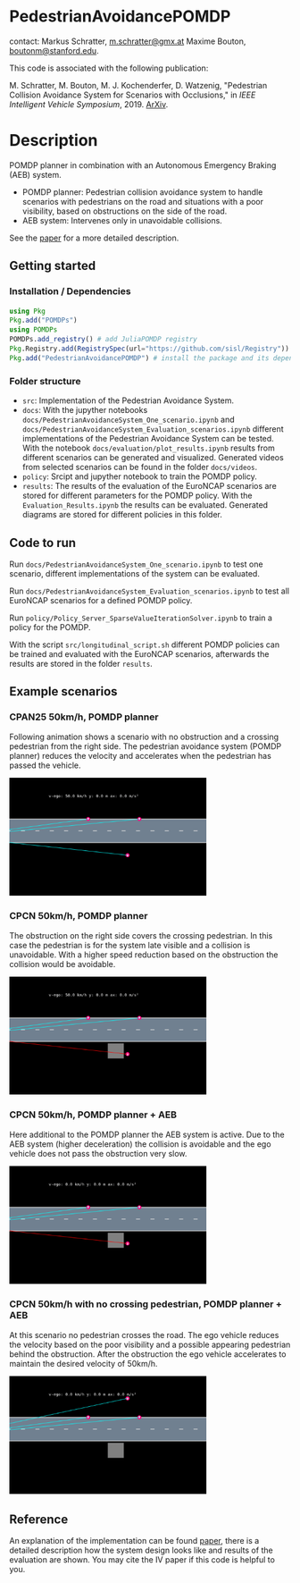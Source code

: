 # PedestrianAvoidancePOMDP

contact: Markus Schratter, [m.schratter@gmx.at](m.schratter@gmx.at) Maxime Bouton, [boutonm@stanford.edu](boutonm@stanford.edu).

This code is associated with the following publication:

M. Schratter, M. Bouton, M. J. Kochenderfer, D. Watzenig, "Pedestrian Collision Avoidance System for Scenarios with Occlusions," in *IEEE Intelligent Vehicle Symposium*, 2019. [ArXiv](https://arxiv.org/abs/1904.11566).


# Description
  
POMDP planner in combination with an Autonomous Emergency Braking (AEB) system.

- POMDP planner: Pedestrian collision avoidance system to handle scenarios with pedestrians on the road and situations with a poor visibility, based on obstructions on the side of the road.  
- AEB system: Intervenes only in unavoidable collisions.

See the [paper](https://arxiv.org/abs/1904.11566) for a more detailed description.

 
  
## Getting started
### Installation / Dependencies

```julia 
using Pkg 
Pkg.add("POMDPs")
using POMDPs
POMDPs.add_registry() # add JuliaPOMDP registry 
Pkg.Registry.add(RegistrySpec(url="https://github.com/sisl/Registry")) # add sisl registry 
Pkg.add("PedestrianAvoidancePOMDP") # install the package and its dependencies
```

### Folder structure
- `src`: Implementation of the Pedestrian Avoidance System.
- `docs`: With the jupyther notebooks `docs/PedestrianAvoidanceSystem_One_scenario.ipynb` and `docs/PedestrianAvoidanceSystem_Evaluation_scenarios.ipynb` different implementations of the Pedestrian Avoidance System can be tested. With the notebook `docs/evaluation/plot_results.ipynb` results from different scenarios can be generated and visualized.  Generated videos from selected scenarios can be found in the folder `docs/videos`. 
- `policy`: Srcipt and jupyther notebook to train the POMDP policy.
- `results`: The results of the evaluation of the EuroNCAP scenarios are stored for different parameters for the POMDP policy. With the `Evaluation_Results.ipynb` the results can be evaluated. Generated diagrams are stored for different policies in this folder.


## Code to run

Run `docs/PedestrianAvoidanceSystem_One_scenario.ipynb` to test one scenario, different implementations of the system can be evaluated.

Run `docs/PedestrianAvoidanceSystem_Evaluation_scenarios.ipynb` to test all EuroNCAP scenarios for a defined POMDP policy.

Run `policy/Policy_Server_SparseValueIterationSolver.ipynb` to train a policy for the POMDP.

With the script  `src/longitudinal_script.sh` different POMDP policies can be trained and evaluated with the EuroNCAP scenarios, afterwards the results are stored in the folder `results`.


## Example scenarios
### CPAN25 50km/h, POMDP planner
Following animation shows a scenario with no obstruction and a crossing pedestrian from the right side. The pedestrian avoidance system (POMDP planner) reduces the velocity and accelerates when the pedestrian has passed the vehicle.

<img  src="docs/CPAN25_PedestrianAvoidancePOMDP.gif"  width="70%">

  
### CPCN 50km/h, POMDP planner
The obstruction on the right side covers the crossing pedestrian. In this case the pedestrian is for the system late visible and a collision is unavoidable. With a higher speed reduction based on the obstruction the collision would be avoidable.

<img  src="docs/CPCN_PedestrianAvoidancePOMDP_collision.gif"  width="70%">


### CPCN 50km/h, POMDP planner + AEB
Here additional to the POMDP planner the AEB system is active. Due to the AEB system (higher deceleration) the collision is avoidable and the ego vehicle does not pass the obstruction very slow.

<img  src="docs/CPCN_PedestrianAvoidancePOMDP_EmergencyBrakingSystem_critical_object.gif"  width="70%">


### CPCN 50km/h with no crossing pedestrian, POMDP planner + AEB
At this scenario no pedestrian crosses the road. The ego vehicle reduces the velocity based on the poor visibility and a possible appearing pedestrian behind the obstruction. After the obstruction the ego vehicle accelerates to maintain the desired velocity of 50km/h.

<img  src="docs/CPCN_PedestrianAvoidancePOMDP_EmergencyBrakingSystem_no_critical_object.gif"  width="70%">

  

## Reference
An explanation of the implementation can be found [paper](https://arxiv.org/abs/1904.11566), there is a detailed description how the system design looks like and results of the evaluation are shown. You may cite the IV paper if this code is helpful to you.
